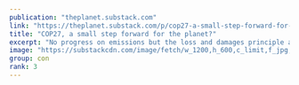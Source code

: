 ```yaml
---
publication: "theplanet.substack.com"
link: "https://theplanet.substack.com/p/cop27-a-small-step-forward-for-the"
title: "COP27, a small step forward for the planet?"
excerpt: "No progress on emissions but the loss and damages principle accepted."
image: "https://substackcdn.com/image/fetch/w_1200,h_600,c_limit,f_jpg,q_auto:good,fl_progressive:steep/https%3A%2F%2Fbucketeer-e05bbc84-baa3-437e-9518-adb32be77984.s3.amazonaws.com%2Fpublic%2Fimages%2F1bd13215-b5fd-4579-99a3-31e3a103ce4d_1080x608.jpeg"
group: con
rank: 3
---
```

